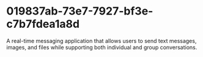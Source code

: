 # 019837ab-73e7-7927-bf3e-c7b7fdea1a8d
A real-time messaging application that allows users to send text messages, images, and files while supporting both individual and group conversations.
